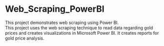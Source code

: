 # Web_Scraping_PowerBI
This project demonstrates web scraping using Power BI.
<br>
This project uses the web scraping technique to read data regarding gold prices and creates visualizations in Microsoft Power BI. It creates reports for gold price analysis.
